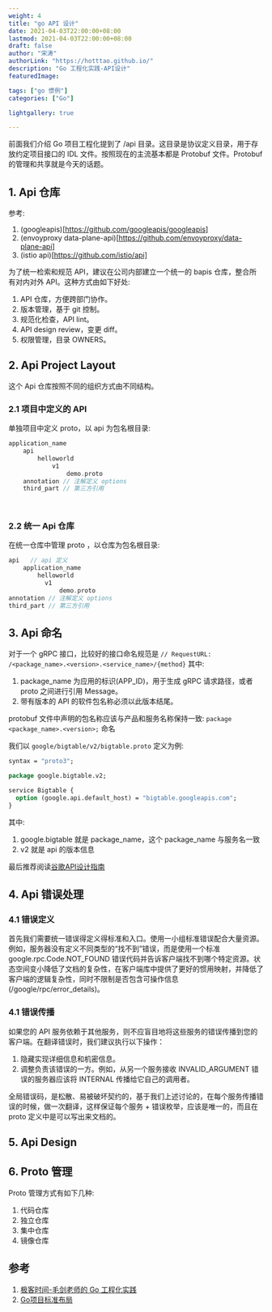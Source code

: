```yaml
---
weight: 4
title: "go API 设计"
date: 2021-04-03T22:00:00+08:00
lastmod: 2021-04-03T22:00:00+08:00
draft: false
author: "宋涛"
authorLink: "https://hotttao.github.io/"
description: "Go 工程化实践-API设计"
featuredImage: 

tags: ["go 惯例"]
categories: ["Go"]

lightgallery: true

---
```

前面我们介绍 Go 项目工程化提到了 /api 目录。这目录是协议定义目录，用于存放约定项目接口的 IDL 文件。按照现在的主流基本都是 Protobuf 文件。Protobuf 的管理和共享就是今天的话题。

## 1. Api 仓库
参考:
1. (googleapis)[https://github.com/googleapis/googleapis]
2. (envoyproxy data-plane-api)[https://github.com/envoyproxy/data-plane-api]
3. (istio api)[https://github.com/istio/api]

为了统一检索和规范 API，建议在公司内部建立一个统一的 bapis 仓库，整合所有对内对外 API。这种方式由如下好处:
1. API 仓库，方便跨部门协作。
2. 版本管理，基于 git 控制。
3. 规范化检查，API lint。
4. API design review，变更 diff。
5. 权限管理，目录 OWNERS。

## 2. Api Project Layout
这个 Api 仓库按照不同的组织方式由不同结构。

### 2.1 项目中定义的 API
单独项目中定义 proto，以 api 为包名根目录:
```go
application_name
    api 
        helloworld
            v1
                demo.proto
    annotation // 注解定义 options
    third_part // 第三方引用
    
      
```
### 2.2 统一 Api 仓库
在统一仓库中管理 proto ，以仓库为包名根目录:

```go
api   // api 定义
    application_name 
        helloworld
          v1
              demo.proto
annotation // 注解定义 options
third_part // 第三方引用
```

## 3. Api 命名
对于一个 gRPC 接口，比较好的接口命名规范是 `// RequestURL: /<package_name>.<version>.<service_name>/{method}` 其中:
1. package_name 为应用的标识(APP_ID)，用于生成 gRPC 请求路径，或者 proto 之间进行引用 Message。
2. 带有版本的 API 的软件包名称必须以此版本结尾。

protobuf 文件中声明的包名称应该与产品和服务名称保持一致: `package <package_name>.<version>;` 命名

我们以 `google/bigtable/v2/bigtable.proto` 定义为例:

```proto
syntax = "proto3";

package google.bigtable.v2;

service Bigtable {
  option (google.api.default_host) = "bigtable.googleapis.com";
}
```
其中:
1. google.bigtable 就是 package_name，这个 package_name 与服务名一致
2. v2 就是 api 的版本信息

最后推荐阅读[谷歌API设计指南](https://cloud.google.com/apis/design?hl=zh-cn)

## 4. Api 错误处理
### 4.1 错误定义
首先我们需要统一错误得定义得标准和入口。使用一小组标准错误配合大量资源。例如，服务器没有定义不同类型的“找不到”错误，而是使用一个标准 google.rpc.Code.NOT_FOUND 错误代码并告诉客户端找不到哪个特定资源。状态空间变小降低了文档的复杂性，在客户端库中提供了更好的惯用映射，并降低了客户端的逻辑复杂性，同时不限制是否包含可操作信息(/google/rpc/error_details)。

### 4.1 错误传播
如果您的 API 服务依赖于其他服务，则不应盲目地将这些服务的错误传播到您的客户端。在翻译错误时，我们建议执行以下操作：
1. 隐藏实现详细信息和机密信息。
2. 调整负责该错误的一方。例如，从另一个服务接收 INVALID_ARGUMENT 错误的服务器应该将 INTERNAL 传播给它自己的调用者。

全局错误码，是松散、易被破坏契约的，基于我们上述讨论的，在每个服务传播错误的时候，做一次翻译，这样保证每个服务 + 错误枚举，应该是唯一的，而且在 proto 定义中是可以写出来文档的。

## 5. Api Design

## 6. Proto 管理
[]() Proto 管理方式有如下几种:
1. 代码仓库
2. 独立仓库
3. 集中仓库
4. 镜像仓库

## 参考
1. [极客时间-毛剑老师的 Go 工程化实践](https://u.geekbang.org/subject/intro/100107201)
2. [Go项目标准布局](https://github.com/golang-standards/project-layout/blob/master/README_zh-CN.md)
